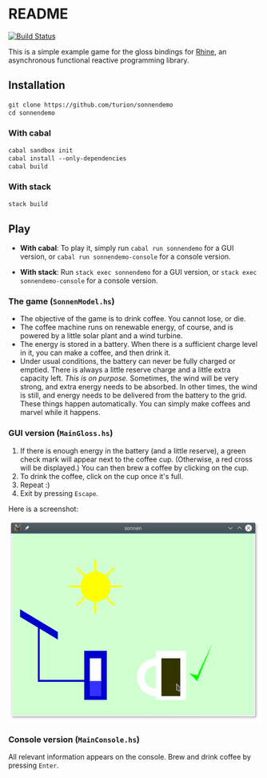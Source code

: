 # README


[![Build Status](https://travis-ci.org/turion/sonnendemo.svg?branch=master)](https://travis-ci.org/turion/sonnendemo)

This is a simple example game for the gloss bindings
for [Rhine](https://github.com/turion/rhine),
an asynchronous functional reactive programming library.

## Installation

```
git clone https://github.com/turion/sonnendemo
cd sonnendemo
```

### With cabal

```
cabal sandbox init
cabal install --only-dependencies
cabal build
```

### With stack

```
stack build
```


## Play

* __With cabal__: 
To play it, simply run `cabal run sonnendemo` for a GUI version,
or `cabal run sonnendemo-console` for a console version.

* __With stack__:
Run `stack exec sonnendemo` for a GUI version,
or `stack exec sonnendemo-console` for a console version.

### The game (`SonnenModel.hs`)

* The objective of the game is to drink coffee.
  You cannot lose, or die.
* The coffee machine runs on renewable energy, of course,
   and is powered by a little solar plant and a wind turbine.
* The energy is stored in a battery.
  When there is a sufficient charge level in it, you can make a coffee, and then drink it.
* Under usual conditions, the battery can never be fully charged or emptied.
  There is always a little reserve charge and a little extra capacity left.
  _This is on purpose._ Sometimes, the wind will be very strong, and extra energy needs to be absorbed.
  In other times, the wind is still, and energy needs to be delivered from the battery to the grid.
  These things happen automatically. You can simply make coffees and marvel while it happens.

### GUI version (`MainGloss.hs`)

1. If there is enough energy in the battery (and a little reserve),
  a green check mark will appear next to the coffee cup.
  (Otherwise, a red cross will be displayed.)
  You can then brew a coffee by clicking on the cup.
2. To drink the coffee, click on the cup once it's full.
3. Repeat :)
4. Exit by pressing `Escape`.

Here is a screenshot:

![screenshot](screenshot.png)

### Console version (`MainConsole.hs`)

All relevant information appears on the console.
Brew and drink coffee by pressing `Enter`.

